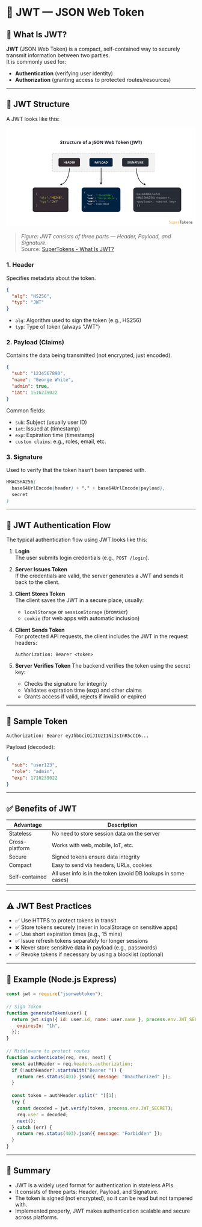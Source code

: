 # 🔐 JWT — JSON Web Token

## 📖 What Is JWT?

**JWT** (JSON Web Token) is a compact, self-contained way to securely transmit information between two parties.  
It is commonly used for:

- **Authentication** (verifying user identity)
- **Authorization** (granting access to protected routes/resources)

---

## 🔧 JWT Structure

A JWT looks like this:

  <img src="./jwt-structure.png" alt="Structure of JWT" />

> _Figure: JWT consists of three parts — Header, Payload, and Signature._  
> Source: [SuperTokens - What Is JWT?](https://supertokens.com/blog/what-is-jwt)

### 1. **Header**

Specifies metadata about the token.

```json
{
  "alg": "HS256",
  "typ": "JWT"
}
```

- `alg`: Algorithm used to sign the token (e.g., HS256)
- `typ`: Type of token (always "JWT")

### 2. Payload (Claims)

Contains the data being transmitted (not encrypted, just encoded).

```json
{
  "sub": "1234567890",
  "name": "George White",
  "admin": true,
  "iat": 1516239022
}
```

Common fields:

- `sub`: Subject (usually user ID)
- `iat`: Issued at (timestamp)
- `exp`: Expiration time (timestamp)
- `custom claims`: e.g., roles, email, etc.

### 3. Signature

Used to verify that the token hasn’t been tampered with.

```scss
HMACSHA256(
  base64UrlEncode(header) + "." + base64UrlEncode(payload),
  secret
)
```

---

## 🔄 JWT Authentication Flow

The typical authentication flow using JWT looks like this:

1. **Login**  
   The user submits login credentials (e.g., `POST /login`).

2. **Server Issues Token**  
   If the credentials are valid, the server generates a JWT and sends it back to the client.

3. **Client Stores Token**  
   The client saves the JWT in a secure place, usually:

   - `localStorage` or `sessionStorage` (browser)
   - `cookie` (for web apps with automatic inclusion)

4. **Client Sends Token**  
    For protected API requests, the client includes the JWT in the request headers:

   ```http
   Authorization: Bearer <token>
   ```

5. **Server Verifies Token**
   The backend verifies the token using the secret key:

   - Checks the signature for integrity
   - Validates expiration time (exp) and other claims
   - Grants access if valid, rejects if invalid or expired

---

## 🧪 Sample Token

```http
Authorization: Bearer eyJhbGciOiJIUzI1NiIsInR5cCI6...
```

Payload (decoded):

```json
{
  "sub": "user123",
  "role": "admin",
  "exp": 1716239022
}
```

---

## ✅ Benefits of JWT

| Advantage      | Description                                                    |
| -------------- | -------------------------------------------------------------- |
| Stateless      | No need to store session data on the server                    |
| Cross-platform | Works with web, mobile, IoT, etc.                              |
| Secure         | Signed tokens ensure data integrity                            |
| Compact        | Easy to send via headers, URLs, cookies                        |
| Self-contained | All user info is in the token (avoid DB lookups in some cases) |

---

## ⚠️ JWT Best Practices

- ✅ Use HTTPS to protect tokens in transit
- ✅ Store tokens securely (never in localStorage on sensitive apps)
- ✅ Use short expiration times (e.g., 15 mins)
- ✅ Issue refresh tokens separately for longer sessions
- ❌ Never store sensitive data in payload (e.g., passwords)
- ✅ Revoke tokens if necessary by using a blocklist (optional)

---

## 🧰 Example (Node.js Express)

```js
const jwt = require("jsonwebtoken");

// Sign Token
function generateToken(user) {
  return jwt.sign({ id: user.id, name: user.name }, process.env.JWT_SECRET, {
    expiresIn: "1h",
  });
}

// Middleware to protect routes
function authenticate(req, res, next) {
  const authHeader = req.headers.authorization;
  if (!authHeader?.startsWith("Bearer ")) {
    return res.status(401).json({ message: "Unauthorized" });
  }

  const token = authHeader.split(" ")[1];
  try {
    const decoded = jwt.verify(token, process.env.JWT_SECRET);
    req.user = decoded;
    next();
  } catch (err) {
    return res.status(403).json({ message: "Forbidden" });
  }
}
```

---

## 🧠 Summary

- JWT is a widely used format for authentication in stateless APIs.
- It consists of three parts: Header, Payload, and Signature.
- The token is signed (not encrypted), so it can be read but not tampered with.
- Implemented properly, JWT makes authentication scalable and secure across platforms.
